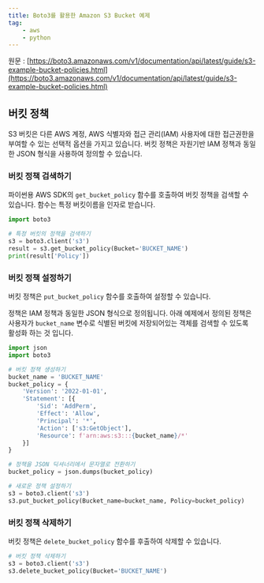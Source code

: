 ```yaml
---
title: Boto3를 활용한 Amazon S3 Bucket 예제
tag:
    - aws
    - python
---
```


원문 : [https://boto3.amazonaws.com/v1/documentation/api/latest/guide/s3-example-bucket-policies.html](https://boto3.amazonaws.com/v1/documentation/api/latest/guide/s3-example-bucket-policies.html)

## 버킷 정책

S3 버킷은 다른 AWS 계정, AWS 식별자와 접근 관리(IAM) 사용자에 대한 접근권한을 부여할 수 있는 선택적 옵션을 가지고 있습니다.
버킷 정책은 자원기반 IAM 정책과 동일한 JSON 형식을 사용하여 정의할 수 있습니다.

### 버킷 정책 검색하기

파이썬용 AWS SDK의 `get_bucket_policy` 함수를 호출하여 버킷 정책을 검색할 수 있습니다.
함수는 특정 버킷이름을 인자로 받습니다.

```python
import boto3

# 특정 버킷의 정책을 검색하기
s3 = boto3.client('s3')
result = s3.get_bucket_policy(Bucket='BUCKET_NAME')
print(result['Policy'])
```

### 버킷 정책 설정하기

버킷 정책은 `put_bucket_policy` 함수를 호출하여 설정할 수 있습니다.

정책은 IAM 정책과 동일한 JSON 형식으로 정의됩니다.
아래 예제에서 정의된 정책은 사용자가 `bucket_name` 변수로 식별된 버킷에 저장되어있는 객체를 검색할 수 있도록 활성화 하는 것 입니다.

```python
import json
import boto3

# 버킷 정책 생성하기
bucket_name = 'BUCKET_NAME'
bucket_policy = {
    'Version': '2022-01-01',
    'Statement': [{
        'Sid': 'AddPerm',
        'Effect': 'Allow',
        'Principal': '*',
        'Action': ['s3:GetObject'],
        'Resource': f'arn:aws:s3:::{bucket_name}/*'
    }]
}

# 정책을 JSON 딕셔너리에서 문자열로 전환하기
bucket_policy = json.dumps(bucket_policy)

# 새로운 정책 설정하기
s3 = boto3.client('s3')
s3.put_bucket_policy(Bucket_name=bucket_name, Policy=bucket_policy)
```

### 버킷 정책 삭제하기

버킷 정책은 `delete_bucket_policy` 함수를 후출하여 삭제할 수 있습니다.

```python
# 버킷 정책 삭제하기
s3 = boto3.client('s3')
s3.delete_bucket_policy(Bucket='BUCKET_NAME')
```
